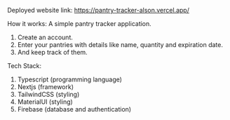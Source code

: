 Deployed website link: https://pantry-tracker-alson.vercel.app/

How it works:
A simple pantry tracker application.
1. Create an account.
2. Enter your pantries with details like name, quantity and expiration date.
3. And keep track of them.

Tech Stack:
1. Typescript (programming language)
2. Nextjs (framework)
3. TailwindCSS (styling)
4. MaterialUI (styling)
5. Firebase (database and authentication)
